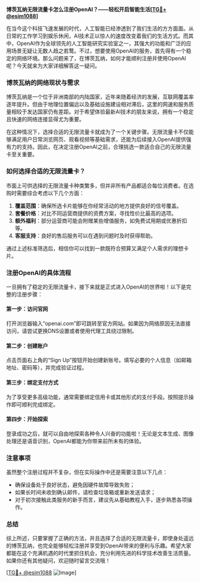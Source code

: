 **博茨瓦纳无限流量卡怎么注册OpenAI？——轻松开启智能生活[[TG💪+ @esim1088](https://t.me/s/esim1088)]**

在当今这个科技飞速发展的时代，人工智能已经渗透到了我们生活的方方面面。从日常的工作学习到娱乐休闲，AI技术正以惊人的速度改变着我们的生活方式。而其中，OpenAI作为全球领先的人工智能研究实验室之一，其强大的功能和广泛的应用场景无疑让无数人趋之若鹜。不过，想要使用OpenAI的服务，首先得有一个稳定的网络环境。那么问题来了，在博茨瓦纳，如何才能顺利注册并使用OpenAI呢？今天就来为大家详细解答这一疑问。

### 博茨瓦纳的网络现状与需求

博茨瓦纳是一个位于非洲南部的内陆国家，近年来随着经济的发展，互联网覆盖率逐年提升。但由于地理位置偏远以及基础设施建设相对滞后，这里的网速和服务质量相较于发达国家仍有差距。对于希望体验最新AI技术的朋友来说，拥有一个稳定且快速的网络连接显得尤为重要。

在这种情况下，选择合适的无限流量卡就成为了一个关键步骤。无限流量卡不仅能够满足用户日常浏览网页、观看视频等基础需求，还能为后续接入OpenAI提供强有力的支持。因此，在决定注册OpenAI之前，合理挑选一款适合自己的无限流量卡至关重要。

### 如何选择合适的无限流量卡？

市面上可供选择的无限流量卡种类繁多，但并非所有产品都适合每位消费者。在选购时需要综合考虑以下几个方面：

1. **覆盖范围**：确保所选卡片能够在你经常活动的地方提供良好的信号覆盖。
2. **套餐价格**：对比不同运营商提供的资费方案，寻找性价比最高的选项。
3. **额外福利**：部分运营商可能会附赠某些增值服务，如免费试用期或优惠折扣等。
4. **客服支持**：良好的售后服务可以在遇到问题时及时获得帮助。

通过上述标准筛选后，相信你可以找到一款既符合预算又满足个人需求的理想卡片。

### 注册OpenAI的具体流程

一旦拥有了稳定的无限流量卡，接下来就是正式进入OpenAI的世界啦！以下是完整的注册步骤：

#### 第一步：访问官网
打开浏览器输入“openai.com”即可跳转至官方网站。如果因为网络原因无法直接访问，请尝试更换DNS设置或者使用代理工具绕过限制。

#### 第二步：创建账户
点击页面右上角的“Sign Up”按钮开始创建新账号。填写必要的个人信息（如邮箱地址、密码等），并完成验证过程。

#### 第三步：绑定支付方式
为了享受更多高级功能，通常需要绑定信用卡或其他形式的支付手段。按照提示操作即可顺利完成绑定。

#### 第四步：开始探索
登录成功之后，就可以自由地探索各种令人兴奋的功能啦！无论是文本生成、图像处理还是语音识别，OpenAI都能为你带来前所未有的体验。

### 注意事项

虽然整个注册过程并不复杂，但在实际操作中还是需要注意以下几点：
- 确保设备处于良好状态，避免因硬件故障导致失败；
- 如果长时间未收到确认邮件，请检查垃圾箱或重新发送请求；
- 对于初次接触此类服务的新手而言，建议先从基础教程入手，逐步熟悉各项操作。

### 总结

综上所述，只要掌握了正确的方法，并且选择了合适的无限流量卡，即使身处遥远的博茨瓦纳，也完全能够轻松注册并享受到OpenAI带来的便利与乐趣。希望大家都能在这个充满机遇的时代里抓住机会，充分利用先进的科学技术改善生活质量。如果你还有其他疑问，欢迎随时留言交流哦！

[[TG💪+ @esim1088](https://t.me/s/esim1088) ![Image](https://i.postimg.cc/4NQfJmqS/Snipaste-2025-05-13-00-14-12.png)]